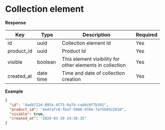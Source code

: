 # Collection element

**Response**

| Key           | Type |Description  | Required |
|---------------|------|--------------|----------|
| id       | uuid      |  Collection element Id            | Yes      |
| product_id | uuid    |    Product Id        | Yes      |
| visible |  boolean | This element visibility for other elements in collection     | Yes      |
| created_at | date time   | Time and date of collection creation         | Yes      |

**Example**

```json
{
  "id": "4adb7224-8954-4f75-9a74-caddc0f7b391",
  "product_id": "4e4fafc0-fbaf-5000-9784-7a75b992263d",
  "visible": true,
  "created_at": "2020-03-10 14:36:35"
}
```
